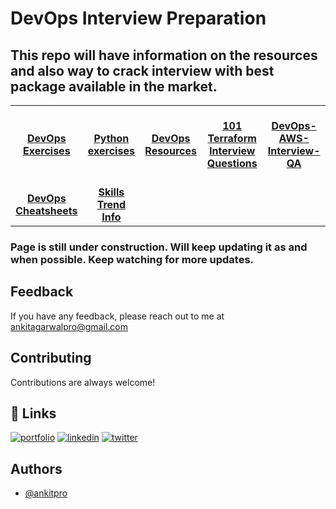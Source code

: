 # DevOps Interview Preparation
## This repo will have information on the resources and also way to crack interview with best package available in the market.

<center>
<table>
  <tr>
    <td align="center"><a href="https://github.com/bregman-arie/devops-exercises"><br /><b>DevOps Exercises</b></a></td>
    <td align="center"><a href="https://github.com/bregman-arie/python-exercises"><br /><b>Python exercises</b></a></td>
    <td align="center"><a href="https://github.com/bregman-arie/devops-resources"><br /><b>DevOps Resources</b></a></td>
    <td align="center"><a href="https://github.com/mamun001/terraform_interview_questions/blob/main/101_terraform_interview_questions.md"><br /><b>101 Terraform Interview Questions</b></a></td>
    <td align="center"><a href="https://github.com/vijaybiradar/DevOps-AWS-Interview-QA"><br /><b>DevOps-AWS-Interview-QA</b></a></td>
  </tr>
  <tr>
    <td align="center"><a href="https://cheatography.com/tag/devops/"><br /><b>DevOps Cheatsheets</b></a></td>
    <td align="center"><a href="https://github.com/ankitpro/DevOps-Interview-Preparation/blob/main/careerTransition.md"><br /><b>Skills Trend Info</b></a></td>
  </tr>
</table>
</center>

### Page is still under construction. Will keep updating it as and when possible. Keep watching for more updates.

## Feedback

If you have any feedback, please reach out to me at ankitagarwalpro@gmail.com

## Contributing

Contributions are always welcome!

## 🔗 Links
[![portfolio](https://img.shields.io/badge/my_portfolio-000?style=for-the-badge&logo=ko-fi&logoColor=white)](https://ankitpro.github.io/portfolio/)
[![linkedin](https://img.shields.io/badge/linkedin-0A66C2?style=for-the-badge&logo=linkedin&logoColor=white)](https://www.linkedin.com/in/ankitagarwal94/)
[![twitter](https://img.shields.io/badge/twitter-1DA1F2?style=for-the-badge&logo=twitter&logoColor=white)](https://twitter.com/)

## Authors

- [@ankitpro](https://github.com/ankitpro)
